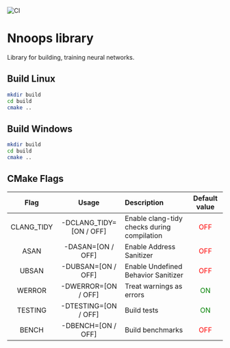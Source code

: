 ![CI](https://github.com/Mr-Leshiy/nnoops-lib/workflows/CI/badge.svg)

# Nnoops library
Library for building, training neural networks.

## Build Linux
```sh
mkdir build
cd build
cmake ..
```
## Build Windows
```sh
mkdir build
cd build
cmake ..
```
## CMake Flags

|     Flag   | Usage | Description | Default value |
| :---: | :---: | :--- | :---: |
| CLANG_TIDY | -DCLANG_TIDY=[ON / OFF] | Enable clang-tidy checks during compilation | <font style="color: red">OFF</font> |
| ASAN | -DASAN=[ON / OFF] | Enable Address Sanitizer | <font style="color: red">OFF</font> |
| UBSAN | -DUBSAN=[ON / OFF] | Enable Undefined Behavior Sanitizer | <font style="color: red">OFF</font> |
| WERROR | -DWERROR=[ON / OFF] | Treat warnings as errors | <font style="color: green">ON</font> |
| TESTING | -DTESTING=[ON / OFF] | Build tests | <font style="color: green">ON</font> |
| BENCH | -DBENCH=[ON / OFF] | Build benchmarks | <font style="color: red">OFF</font> |
